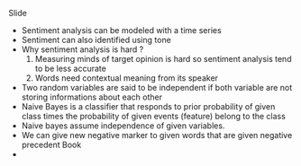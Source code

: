 Slide
- Sentiment analysis can be modeled with a time series
- Sentiment can also identified using tone
- Why sentiment analysis is hard ?
	1. Measuring minds of target opinion is hard so sentiment analysis tend to be less accurate
	2. Words need contextual meaning from its speaker
- Two random variables are said to be independent if both variable are not storing informations about each other
- Naive Bayes is a classifier that responds to prior probability of given class times the probability of given events (feature) belong to the class
- Naive bayes assume independence of given variables.
- We can give new negative marker to given words that are given negative precedent
Book
- 